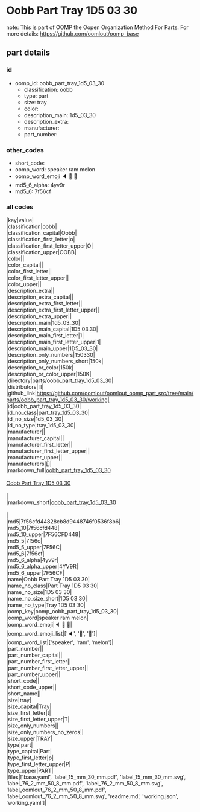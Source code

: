 # Oobb Part Tray 1D5 03 30  

note: This is part of OOMP the Oopen Organization Method For Parts. For more details: https://github.com/oomlout/oomp_base

##  part details





### id
* oomp_id: oobb_part_tray_1d5_03_30
  * classification: oobb
  * type: part
  * size: tray
  * color: 
  * description_main: 1d5_03_30
  * description_extra: 
  * manufacturer: 
  * part_number: 

### other_codes
* short_code: 
* oomp_word: speaker ram melon
* oomp_word_emoji :speaker: :ram: :melon:
* md5_6_alpha: 4yv9r
* md5_6: 7f56cf

### all codes 
|key|value|  
|classification|oobb|  
|classification_capital|Oobb|  
|classification_first_letter|o|  
|classification_first_letter_upper|O|  
|classification_upper|OOBB|  
|color||  
|color_capital||  
|color_first_letter||  
|color_first_letter_upper||  
|color_upper||  
|description_extra||  
|description_extra_capital||  
|description_extra_first_letter||  
|description_extra_first_letter_upper||  
|description_extra_upper||  
|description_main|1d5_03_30|  
|description_main_capital|1D5 03.30|  
|description_main_first_letter|1|  
|description_main_first_letter_upper|1|  
|description_main_upper|1D5_03_30|  
|description_only_numbers|150330|  
|description_only_numbers_short|150k|  
|description_or_color|150k|  
|description_or_color_upper|150K|  
|directory|parts/oobb_part_tray_1d5_03_30|  
|distributors|[]|  
|github_link|https://github.com/oomlout/oomlout_oomp_part_src/tree/main/parts/oobb_part_tray_1d5_03_30/working|  
|id|oobb_part_tray_1d5_03_30|  
|id_no_class|part_tray_1d5_03_30|  
|id_no_size|1d5_03_30|  
|id_no_type|tray_1d5_03_30|  
|manufacturer||  
|manufacturer_capital||  
|manufacturer_first_letter||  
|manufacturer_first_letter_upper||  
|manufacturer_upper||  
|manufacturers|[]|  
|markdown_full|[oobb_part_tray_1d5_03_30](https://github.com/oomlout/oomlout_oomp_part_src/tree/main/parts/oobb_part_tray_1d5_03_30/working)<br>[](https://github.com/oomlout/oomlout_oomp_part_src/tree/main/parts/oobb_part_tray_1d5_03_30/working)<br>[Oobb Part Tray 1D5 03 30](https://github.com/oomlout/oomlout_oomp_part_src/tree/main/parts/oobb_part_tray_1d5_03_30/working)<br><br>|  
|markdown_short|[oobb_part_tray_1d5_03_30](https://github.com/oomlout/oomlout_oomp_part_src/tree/main/parts/oobb_part_tray_1d5_03_30/working)<br><br>|  
|md5|7f56cfd44828cb8d9448746f0536f8b6|  
|md5_10|7f56cfd448|  
|md5_10_upper|7F56CFD448|  
|md5_5|7f56c|  
|md5_5_upper|7F56C|  
|md5_6|7f56cf|  
|md5_6_alpha|4yv9r|  
|md5_6_alpha_upper|4YV9R|  
|md5_6_upper|7F56CF|  
|name|Oobb Part Tray 1D5 03 30|  
|name_no_class|Part Tray 1D5 03 30|  
|name_no_size|1D5 03 30|  
|name_no_size_short|1D5 03 30|  
|name_no_type|Tray 1D5 03 30|  
|oomp_key|oomp_oobb_part_tray_1d5_03_30|  
|oomp_word|speaker ram melon|  
|oomp_word_emoji|:speaker: :ram: :melon:|  
|oomp_word_emoji_list|[':speaker:', ':ram:', ':melon:']|  
|oomp_word_list|['speaker', 'ram', 'melon']|  
|part_number||  
|part_number_capital||  
|part_number_first_letter||  
|part_number_first_letter_upper||  
|part_number_upper||  
|short_code||  
|short_code_upper||  
|short_name||  
|size|tray|  
|size_capital|Tray|  
|size_first_letter|t|  
|size_first_letter_upper|T|  
|size_only_numbers||  
|size_only_numbers_no_zeros||  
|size_upper|TRAY|  
|type|part|  
|type_capital|Part|  
|type_first_letter|p|  
|type_first_letter_upper|P|  
|type_upper|PART|  
|files|['base.yaml', 'label_15_mm_30_mm.pdf', 'label_15_mm_30_mm.svg', 'label_76_2_mm_50_8_mm.pdf', 'label_76_2_mm_50_8_mm.svg', 'label_oomlout_76_2_mm_50_8_mm.pdf', 'label_oomlout_76_2_mm_50_8_mm.svg', 'readme.md', 'working.json', 'working.yaml']|  
